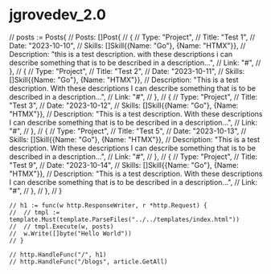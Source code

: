 # jgrovedev_2.0
// posts := Posts{
	// 	Posts: []Post{
	// 		{
	// 			Type:        "Project",
	// 			Title:       "Test 1",
	// 			Date:        "2023-10-10",
	// 			Skills:      []Skill{{Name: "Go"}, {Name: "HTMX"}},
	// 			Description: "this is a test description. with these descriptions i can describe something that is to be described in a description...",
	// 			Link:        "#",
	// 		},
	// 		{
	// 			Type:        "Project",
	// 			Title:       "Test 2",
	// 			Date:        "2023-10-11",
	// 			Skills:      []Skill{{Name: "Go"}, {Name: "HTMX"}},
	// 			Description: "This is a test description. With these descriptions I can describe something that is to be described in a description...",
	// 			Link:        "#",
	// 		},
	// 		{
	// 			Type:        "Project",
	// 			Title:       "Test 3",
	// 			Date:        "2023-10-12",
	// 			Skills:      []Skill{{Name: "Go"}, {Name: "HTMX"}},
	// 			Description: "This is a test description. With these descriptions I can describe something that is to be described in a description...",
	// 			Link:        "#",
	// 		},
	// 		{
	// 			Type:        "Project",
	// 			Title:       "Test 5",
	// 			Date:        "2023-10-13",
	// 			Skills:      []Skill{{Name: "Go"}, {Name: "HTMX"}},
	// 			Description: "This is a test description. With these descriptions I can describe something that is to be described in a description...",
	// 			Link:        "#",
	// 		},
	// 		{
	// 			Type:        "Project",
	// 			Title:       "Test 9",
	// 			Date:        "2023-10-14",
	// 			Skills:      []Skill{{Name: "Go"}, {Name: "HTMX"}},
	// 			Description: "This is a test description. With these descriptions I can describe something that is to be described in a description...",
	// 			Link:        "#",
	// 		},
	// 	},
	// }

	// h1 := func(w http.ResponseWriter, r *http.Request) {
	// 	// tmpl := template.Must(template.ParseFiles("../../templates/index.html"))
	// 	// tmpl.Execute(w, posts)
	// 	w.Write([]byte("Hello World"))
	// }

	// http.HandleFunc("/", h1)
	// http.HandleFunc("/blogs", article.GetAll)